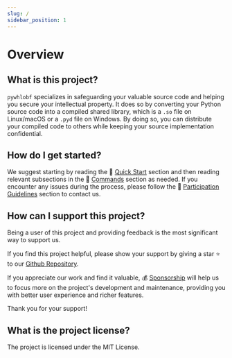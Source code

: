 ```yaml
---
slug: /
sidebar_position: 1
---
```


# Overview

## What is this project?

`pywhlobf` specializes in safeguarding your valuable source code and helping you secure your intellectual property. It does so by converting your Python source code into a compiled shared library, which is a `.so` file on Linux/macOS or a `.pyd` file on Windows. By doing so, you can distribute your compiled code to others while keeping your source implementation confidential.

## How do I get started?

We suggest starting by reading the 🚀 [Quick Start](/quick-tour/quickstart) section and then reading relevant subsections in the 📝 [Commands](/commands) section as needed. If you encounter any issues during the process, please follow the 📌 [Participation Guidelines](/quick-tour/participation_guidelines) section to contact us.

## How can I support this project?

Being a user of this project and providing feedback is the most significant way to support us.

If you find this project helpful, please show your support by giving a star ⭐ to our [Github Repository](https://github.com/vkit-x/pywhlobf/).

If you appreciate our work and find it valuable, 💰 [Sponsorship](/quick-tour/sponsorship) will help us to focus more on the project's development and maintenance, providing you with better user experience and richer features. 

Thank you for your support!

## What is the project license?

The project is licensed under the MIT License.
